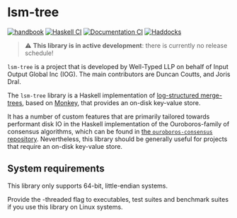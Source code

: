 # lsm-tree

[![handbook](https://img.shields.io/badge/policy-Cardano%20Engineering%20Handbook-informational)](https://input-output-hk.github.io/cardano-engineering-handbook)
[![Haskell CI](https://img.shields.io/github/actions/workflow/status/input-output-hk/lsm-tree/haskell.yml?label=Build)](https://github.com/input-output-hk/lsm-tree/actions/workflows/haskell.yml)
[![Documentation CI](https://img.shields.io/github/actions/workflow/status/input-output-hk/lsm-tree/documentation.yml?label=Documentation%20build)](https://github.com/input-output-hk/lsm-tree/actions/workflows/documentation.yml)
[![Haddocks](https://img.shields.io/badge/documentation-Haddocks-purple)](https://input-output-hk.github.io/lsm-tree/)

> :warning: **This library is in active development**: there is currently no
> release schedule!

`lsm-tree` is a project that is developed by Well-Typed LLP on behalf of Input Output Global Inc (IOG). The main contributors are Duncan Coutts, and Joris Dral.

The `lsm-tree` library is a Haskell implementation of [log-structured merge-trees](https://en.wikipedia.org/wiki/Log-structured_merge-tree), based on [Monkey](https://dl.acm.org/doi/abs/10.1145/3035918.3064054), that provides an on-disk key-value store.

It has a number of custom features that are primarily tailored towards performant disk IO in the Haskell implementation of the Ouroboros-family of consensus algorithms, which can be found in [the `ouroboros-consensus` repository](https://github.com/IntersectMBO/ouroboros-consensus). Nevertheless, this library should be generally useful for projects that require an on-disk key-value store.

## System requirements

This library only supports 64-bit, little-endian systems.

Provide the -threaded flag to executables, test suites and benchmark suites if
you use this library on Linux systems.
